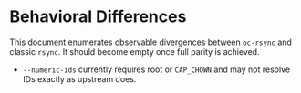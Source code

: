 # Behavioral Differences

This document enumerates observable divergences between `oc-rsync` and classic
`rsync`. It should become empty once full parity is achieved.

- `--numeric-ids` currently requires root or `CAP_CHOWN` and may not resolve
  IDs exactly as upstream does.

